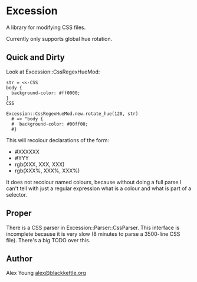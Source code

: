Excession
=========

A library for modifying CSS files.

Currently only supports global hue rotation.


Quick and Dirty
---------------

Look at Excession::CssRegexHueMod:


    str = <<-CSS
    body {
      background-color: #ff0000;
    }
    CSS
    
    Excession::CssRegexHueMod.new.rotate_hue(120, str)
      # => "body {
      #  background-color: #00ff00;
      #}

This will recolour declarations of the form:

  * #XXXXXX
  * #YYY
  * rgb(XXX, XXX, XXX)
  * rgb(XXX%, XXX%, XXX%)
  
It does not recolour named colours, because without doing a full
parse I can't tell with just a regular expression what is a colour
and what is part of a selector.


Proper
------

There is a CSS parser in Excession::Parser::CssParser. This interface
is incomplete because it is very slow (8 minutes to parse a 3500-line CSS
file). There's a big TODO over this.

Author
------

Alex Young <alex@blackkettle.org>
